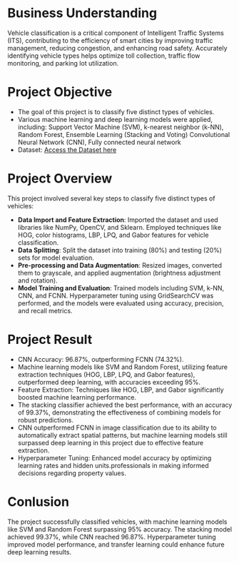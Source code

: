 # Business Understanding
 
Vehicle classification is a critical component of Intelligent Traffic Systems (ITS), contributing to the efficiency of smart cities by improving traffic management, reducing congestion, and enhancing road safety. Accurately identifying vehicle types helps optimize toll collection, traffic flow monitoring, and parking lot utilization.

# Project Objective
- The goal of this project is to classify five distinct types of vehicles.
- Various machine learning and deep learning models were applied, including: Support Vector Machine (SVM), k-nearest neighbor (k-NN), Random Forest, Ensemble Learning (Stacking and Voting) Convolutional Neural Network (CNN), Fully connected neural network
-  Dataset:  [Access the Dataset here](https://data.mendeley.com/datasets/htsngg9tpc/3)

# Project Overview
This project involved several key steps to classify five distinct types of vehicles:
- **Data Import and Feature Extraction**: Imported the dataset and used libraries like NumPy, OpenCV, and Sklearn. Employed techniques like HOG, color histograms, LBP, LPQ, and Gabor features for vehicle classification.
- **Data Splitting**: Split the dataset into training (80%) and testing (20%) sets for model evaluation.
- **Pre-processing and Data Augmentation**: Resized images, converted them to grayscale, and applied augmentation (brightness adjustment and rotation).
- **Model Training and Evaluation**: Trained models including SVM, k-NN, CNN, and FCNN. Hyperparameter tuning using GridSearchCV was performed, and the models were evaluated using accuracy, precision, and recall metrics.

# Project Result
- CNN Accuracy: 96.87%, outperforming FCNN (74.32%).
- Machine learning models like SVM and Random Forest, utilizing feature extraction techniques (HOG, LBP, LPQ, and Gabor features), outperformed deep learning, with accuracies exceeding 95%.
- Feature Extraction: Techniques like HOG, LBP, and Gabor significantly boosted machine learning performance.
- The stacking classifier achieved the best performance, with an accuracy of 99.37%, demonstrating the effectiveness of combining models for robust predictions.
- CNN outperformed FCNN in image classification due to its ability to automatically extract spatial patterns, but machine learning models still surpassed deep learning in this project due to effective feature extraction.
- Hyperparameter Tuning: Enhanced model accuracy by optimizing learning rates and hidden units.professionals in making informed decisions regarding property values.

# Conlusion
The project successfully classified vehicles, with machine learning models like SVM and Random Forest surpassing 95% accuracy. The stacking model achieved 99.37%, while CNN reached 96.87%. Hyperparameter tuning improved model performance, and transfer learning could enhance future deep learning results.





